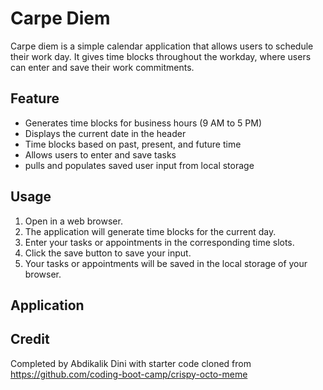 # Carpe Diem

Carpe diem is a simple calendar application that allows users to schedule their work day. It gives time blocks throughout the workday, where users can enter and save their work commitments. 

## Feature

- Generates time blocks for business hours (9 AM to 5 PM)
- Displays the current date in the header
- Time blocks based on past, present, and future time
- Allows users to enter and save tasks
- pulls and populates saved user input from local storage

## Usage 

1. Open  in a web browser.
2. The application will generate time blocks for the current day.
3. Enter your tasks or appointments in the corresponding time slots.
4. Click the save button to save your input.
5. Your tasks or appointments will be saved in the local storage of your browser.

## Application

## Credit
Completed by Abdikalik Dini with starter code cloned from  https://github.com/coding-boot-camp/crispy-octo-meme